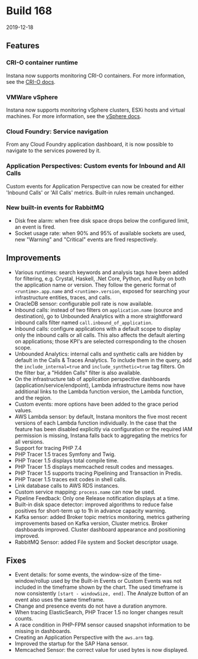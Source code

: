 # Build 168

2019-12-18

## Features

### CRI-O container runtime

Instana now supports monitoring CRI-O containers. For more information, see the [CRI-O docs](https://docs.instana.io/ecosystem/crio).

### VMWare vSphere

Instana now supports monitoring vSphere clusters, ESXi hosts and virtual machines. For more information, see the [vSphere docs](https://docs.instana.io/ecosystem/vsphere).

### Cloud Foundry: Service navigation

From any Cloud Foundry application dashboard, it is now possible to navigate to the services powered by it.

### Application Perspectives: Custom events for Inbound and All Calls
 
Custom events for Application Perspective can now be created for either 'Inbound Calls' or 'All Calls' metrics. Built-in rules remain unchanged.

### New built-in events for RabbitMQ

  - Disk free alarm: when free disk space drops below the configured limit, an event is fired.
  - Socket usage rate: when 90% and 95% of available sockets are used, new "Warning" and "Critical" events are fired respectively.

## Improvements

- Various runtimes: search keywords and analysis tags have been added for filtering, e.g. Crystal, Haskell, .Net Core, Python, and Ruby on both the application name or version. They follow the generic format of `<runtime>.app.name` and `<runtime>.version`, exposed for searching your infrastructure entities, traces, and calls.
- OracleDB sensor: configurable poll rate is now available.
- Inbound calls: instead of two filters on `application.name` (source and destination), go to Unbounded Analytics with a more straightforward inbound calls filter named `call.inbound_of_application`.
- Inbound calls: configure applications with a default scope to display only the inbound calls or all calls. This also affects the default alerting on applications; those KPI's are selected corresponding to the chosen scope.
- Unbounded Analytics: internal calls and synthetic calls are hidden by default in the Calls & Traces Analytics. To include them in the query, add the `include_internal=true` and `include_synthetic=true` tag filters. On the filter bar, a "Hidden Calls" filter is also available. 
- On the infrastructure tab of application perspective dashboards (application/service/endpoint), Lambda infrastructure items now have additional links to the Lambda function version, the Lambda function, and the region.
- Custom events: more options have been added to the grace period values.
- AWS Lambda sensor: by default, Instana monitors the five most recent versions of each Lambda function individually. In the case that the feature has been disabled explicitly via configuration or the required IAM permission is missing, Instana falls back to aggregating the metrics for all versions.
- Support for tracing PHP 7.4
- PHP Tracer 1.5 traces Symfony and Twig.
- PHP Tracer 1.5 displays total compile time.
- PHP Tracer 1.5 displays memcached result codes and messages.
- PHP Tracer 1.5 supports tracing Pipelining and Transaction in Predis.
- PHP Tracer 1.5 traces exit codes in shell calls.
- Link database calls to AWS RDS instances.
- Custom service mapping: `process.name` can now be used.
- Pipeline Feedback: Only one Release notification displays at a time.
- Built-in disk space detector: improved algorithms to reduce false positives for short-term up to 1h in advance capacity warning.
- Kafka sensor: added Broker topic metrics monitoring, metrics gathering improvements based on Kafka version, Cluster metrics. Broker dashboards improved. Cluster dashboard appearance and positioning improved.
- RabbitMQ Sensor: added File system and Socket descriptor usage.

## Fixes

- Event details: for some events, the window-size of the time-window/rollup used by the Built-in Events or Custom Events was not included in the timeframe shown by the chart. The used timeframe is now consistently `[start - windowSize, end]`. The Analyze button of an event also uses the same timeframe.
- Change and presence events do not have a duration anymore.
- When tracing ElasticSearch, PHP Tracer 1.5 no longer changes result counts.
- A race condition in PHP-FPM sensor caused snapshot information to be missing in dashboards.
- Creating an Application Perspective with the `aws.arn` tag.
- Improved the startup for the SAP Hana sensor.
- Memcached Sensor: the correct value for used bytes is now displayed.
